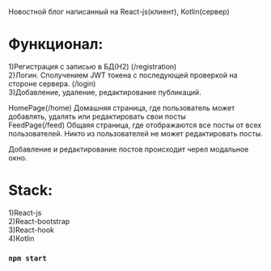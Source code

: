 Новостной блог написанный на React-js(клиент), Kotlin(сервер)<br />

# Функционал:<br />
1)Регистрация с записью в БД(H2) (/registration)<br />
2)Логин. Сполучением JWT токена с последующей проверкой на стороне сервера. (/login)<br />
3)Добавление, удаление, редактирование публикаций.<br />

HomePage(/home) Домашняя страница, где пользователь может добавлять, удалять или редактировать свои посты<br />
FeedPage(/feed) Общаяя страница, где отображаются все посты от всех пользователей. Никто из пользователей не может редактировать посты.<br />

Добавление и редактирование постов происходит черел модальное окно.<br />

# Stack: <br />
1)React-js<br />
2)React-bootstrap<br />
3)React-hook<br />
4)Kotlin<br />

### `npm start`
